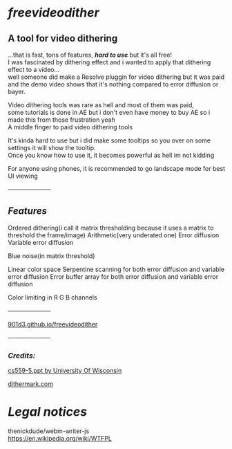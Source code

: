 # _**freevideodither**_
## **A tool for video dithering**
...that is fast, tons of features, _**hard to use**_ but it's all free!\
I was fascinated by dithering effect and i wanted to apply that dithering effect to a video...\
well someone did make a Resolve pluggin for video dithering but it was paid\
and the demo video shows that it's nothing compared to error diffusion or bayer.

Video dithering tools was rare as hell and most of them was paid,\
some tutorials is done in AE but i don't even have money to buy AE so i made this from those frustration yeah\
A middle finger to paid video dithering tools

It's kinda hard to use but i did make some tooltips so you over on some settings it will show the tooltip.\
Once you know how to use it, it becomes powerful as hell im not kidding

For anyone using phones, it is recommended to go landscape mode for best UI viewing

──────────

## ***Features***
Ordered dithering(i call it matrix thresholding because it uses a matrix to threshold the frame/image)
Arithmetic(very underated one)
Error diffusion
Variable error diffusion

Blue noise(in matrix threshold)

Linear color space
Serpentine scanning for both error diffusion and variable error diffusion
Error buffer array for both error diffusion and variable error diffusion

Color limiting in R G B channels

──────────

[901d3.github.io/freevideodither](https://901d3.github.io/freevideodither/)

──────────

### _**Credits:**_
[cs559-5.ppt by University Of Wisconsin](http://research.cs.wisc.edu/graphics/Courses/559-f2002/lectures/cs559-5.ppt)

[dithermark.com](https://www.dithermark.com)

# _Legal notices_

thenickdude/webm-writer-js\
https://en.wikipedia.org/wiki/WTFPL

